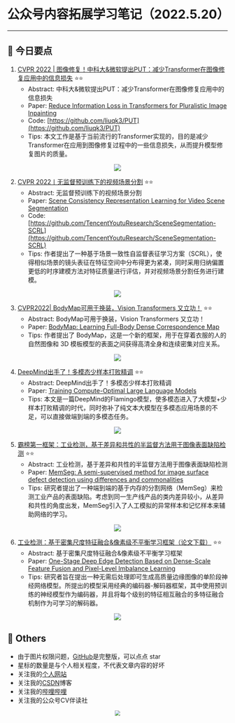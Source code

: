 # 公众号内容拓展学习笔记（2022.5.20）

------



## :paperclip:  今日要点

1. [CVPR 2022 | 图像修复！中科大&微软提出PUT：减少Transformer在图像修复应用中的信息损失](https://mp.weixin.qq.com/s/If6NqBUQ3BGoGveGzwy14Q)         :star::star:
   - Abstract: 中科大&微软提出PUT：减少Transformer在图像修复应用中的信息损失
   - Paper: [Reduce Information Loss in Transformers for Pluralistic Image Inpainting](https://arxiv.org/pdf/2205.05076)
   - Code: [https://github.com/liuqk3/PUT](https://github.com/liuqk3/PUT)
   - Tips: 本文工作是基于当前流行的Transformer实现的，目的是减少Transformer在应用到图像修复过程中的一些信息损失，从而提升模型修复图片的质量。

<div align=center><img src="https://mmbiz.qpic.cn/mmbiz_png/yNnalkXE7oUJANgnIAthFjlT7LIkCPic41C3HaXHEkYCBjzC4UKFFstk9uMzE5gdoS6BT3ssNLcvVCTHPxFa4Qw/640?wx_fmt=png&wxfrom=5&wx_lazy=1&wx_co=1" style='zoom:100%'>
</div>

2. [CVPR 2022丨无监督预训练下的视频场景分割](https://mp.weixin.qq.com/s/tcHV6JEpeaR3cOc5PGb6ig)       :star::star:
   - Abstract: 无监督预训练下的视频场景分割
   - Paper: [Scene Consistency Representation Learning for Video Scene Segmentation](https://arxiv.org/abs/2205.05487)
   - Code: [https://github.com/TencentYoutuResearch/SceneSegmentation-SCRL](https://github.com/TencentYoutuResearch/SceneSegmentation-SCRL)
   - Tips: 作者提出了一种基于场景一致性自监督表征学习方案（SCRL），使得相似场景的镜头表征在特征空间中分布得更为紧凑，同时采用归纳偏置更低的时序建模方法对特征质量进行评估，并对视频场景分割任务进行建模。

<div align=center><img src="https://mmbiz.qpic.cn/mmbiz_png/Q5Uzqox7CF9a7jgiax6OJeianX8gl43ZslDjY8st6FdwYUYYO7EIjO6pqhWr4eRYuOaRvicP3omxVQa0lYO69Avgw/640?wx_fmt=png&wxfrom=5&wx_lazy=1&wx_co=1" style='zoom:100%'>
</div>


3. [CVPR2022| BodyMap可用于换装，Vision Transformers 又立功！](https://mp.weixin.qq.com/s/wFr-QnS4EQfFw9H_tR93og)       :star::star:
   - Abstract: BodyMap可用于换装，Vision Transformers 又立功！
   - Paper: [BodyMap: Learning Full-Body Dense Correspondence Map](http://arxiv.org/pdf/2205.09111)
   - Tips: 作者提出了 BodyMap，这是一个新的框架，用于在穿着衣服的人的自然图像和 3D 模板模型的表面之间获得高清全身和连续密集对应关系。
<div align=center><img src="https://mmbiz.qpic.cn/mmbiz_png/7jnsg27ZEVH0pBwDDMU5mtDia5jZISBQQuMfLBMYgFLJicSaYyv4EXro8dHK1uicptMpicPfR5B2LfbcH0rUyiabqiaQ/640?wx_fmt=png&wxfrom=5&wx_lazy=1&wx_co=1" style='zoom:100%'>
</div>


4. [DeepMind出手了！多模态少样本打败精调](https://mp.weixin.qq.com/s/Ov-COlOhuCJzc7hmuoJPEQ)       :star::star:
   - Abstract: DeepMind出手了！多模态少样本打败精调
   - Paper: [Training Compute-Optimal Large Language Models](https://arxiv.org/pdf/2203.15556.pdf)
   - Tips: 本文是一篇DeepMind的Flamingo模型，使多模态进入了大模型+少样本打败精调的时代，同时弥补了纯文本大模型在多模态应用场景的不足，可以直接做端到端的多模态任务。

<div align=center><img src="https://mmbiz.qpic.cn/mmbiz_jpg/AzuXfeINxjUreW6ib5F8p4y52ndxySFYbm08HQUAppGKkibTFpgia9RtX8bxkM4dUkicWHu4BZRoab8INCBTWha3BQ/640?wx_fmt=jpeg&wxfrom=5&wx_lazy=1&wx_co=1" style='zoom:100%'>
</div>


5. [霸榜第一框架：工业检测，基于差异和共性的半监督方法用于图像表面缺陷检测](https://mp.weixin.qq.com/s/uSyWmpfHeW_JHxZOfaI8BA)       :star::star:
   - Abstract: 工业检测，基于差异和共性的半监督方法用于图像表面缺陷检测
   - Paper: [MemSeg: A semi-supervised method for image surface defect detection using differences and commonalities](https://arxiv.org/ftp/arxiv/papers/2205/2205.00908.pdf)
   - Tips: 研究者提出了一种端到端的基于内存的分割网络（MemSeg）来检测工业产品的表面缺陷。考虑到同一生产线产品的类内差异较小，从差异和共性的角度出发，MemSeg引入了人工模拟的异常样本和记忆样本来辅助网络的学习。

<div align=center><img src="https://mmbiz.qpic.cn/mmbiz_png/1MtnAxmWSwP4r2vd2WAqO3XToibdn1ianG0PQU95fHgME2AA0Ut5NyeVFwyHF7w7VuvhDd7hbvhxfvBjgiboJ5hKg/640?wx_fmt=png&wxfrom=5&wx_lazy=1&wx_co=1" style='zoom:100%'>
</div>


6. [工业检测：基于密集尺度特征融合&像素级不平衡学习框架（论文下载）](https://mp.weixin.qq.com/s/7QiOjsLvkaIzWVz0QDU0zw)       :star::star:
   - Abstract: 基于密集尺度特征融合&像素级不平衡学习框架
   - Paper: [One-Stage Deep Edge Detection Based on Dense-Scale Feature Fusion and Pixel-Level Imbalance Learning](https://arxiv.org/pdf/2203.09387v1.pdf)
   - Tips: 研究者旨在提出一种无需后处理即可生成高质量边缘图像的单阶段神经网络模型。所提出的模型采用经典的编码器-解码器框架，其中使用预训练的神经模型作为编码器，并且将每个级别的特征相互融合的多特征融合机制作为可学习的解码器。

<div align=center><img src="https://mmbiz.qpic.cn/mmbiz_png/1MtnAxmWSwNVLXKYUvMziaibticJXJKQRjq5u14libAiaUiaFbB1HQG6BLXk11icwicphZpjNSBeAQK4y9XZSBuwxyD0ibQ/640?wx_fmt=png&wxfrom=5&wx_lazy=1&wx_co=1" style='zoom:100%'>
</div>



## :paperclip:  Others

- 由于图片权限问题，[GitHub](https://github.com/xiaoxuebajie/dairly_learning)是完整版，可以点点 star
- 星标的数量是与个人相关程度，不代表文章内容的好坏
- 关注我的[个人网站](http://www.cvbds.cn/)
- 关注我的[CSDN](https://blog.csdn.net/xiaoxuebajie)博客
- 关注我的[哔哩哔哩](https://space.bilibili.com/424394389)
- 关注我的公众号CV伴读社

<div align=center><img src="https://img-blog.csdnimg.cn/202005031406335.jpg" style='zoom:80%'>
</div>
